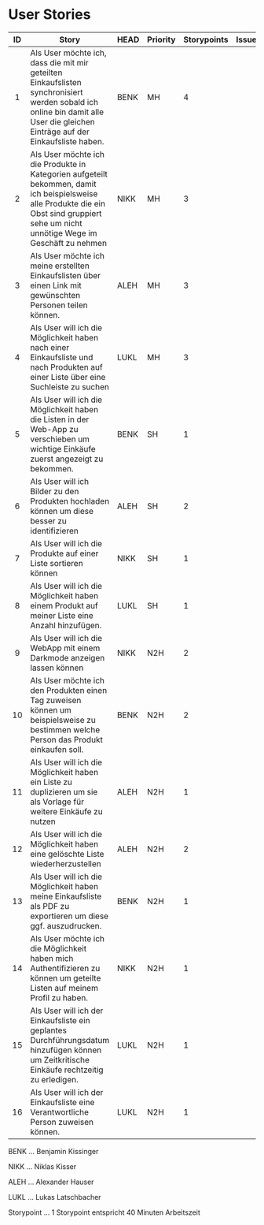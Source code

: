 # User Stories
|  ID  | Story                                                        | HEAD | Priority | Storypoints | Issue |
| :--: | ------------------------------------------------------------ | ---- | -------- | ----------- | ----- |
|  1   | Als User möchte ich, dass die mit mir geteilten Einkaufslisten synchronisiert werden sobald ich online bin damit alle User die gleichen Einträge auf der Einkaufsliste haben. | BENK | MH       | 4           |       |
|  2   | Als User möchte ich die Produkte in Kategorien aufgeteilt bekommen, damit ich beispielsweise alle Produkte die ein Obst sind gruppiert sehe um nicht unnötige Wege im Geschäft zu nehmen | NIKK | MH       | 3           |       |
|  3   | Als User möchte ich meine erstellten Einkaufslisten über einen Link mit gewünschten Personen teilen können. | ALEH | MH       | 3           |       |
|  4   | Als User will ich die Möglichkeit haben nach einer Einkaufsliste und nach Produkten auf einer Liste über eine Suchleiste zu suchen | LUKL | MH       | 3           |       |
|  5   | Als User will ich die Möglichkeit haben die Listen in der Web-App zu verschieben um wichtige Einkäufe zuerst angezeigt zu bekommen. | BENK | SH       | 1           |       |
|  6   | Als User will ich Bilder zu den Produkten hochladen können um diese besser zu identifizieren | ALEH | SH       | 2           |       |
|  7   | Als User will ich die Produkte auf einer Liste sortieren können | NIKK | SH       | 1           |       |
|  8   | Als User will ich die Möglichkeit haben  einem Produkt auf meiner Liste eine Anzahl hinzufügen. | LUKL | SH       | 1           |       |
|  9   | Als User will ich die WebApp mit einem Darkmode anzeigen lassen können | NIKK | N2H      | 2           |       |
|  10  | Als User möchte ich den Produkten einen Tag zuweisen können um beispielsweise zu bestimmen welche Person das Produkt einkaufen soll. | BENK | N2H      | 2           |       |
|  11  | Als User will ich die Möglichkeit haben ein Liste zu duplizieren um sie als Vorlage für weitere Einkäufe zu nutzen | ALEH | N2H      | 1           |       |
|  12  | Als User will ich die Möglichkeit haben eine gelöschte Liste wiederherzustellen | ALEH | N2H      | 2           |       |
|  13  | Als User will ich die Möglichkeit haben meine Einkaufsliste als PDF zu exportieren um diese ggf. auszudrucken. | BENK | N2H      | 1           |       |
|  14  | Als User möchte ich die Möglichkeit haben mich Authentifizieren zu können um geteilte Listen auf meinem Profil zu haben. | NIKK | N2H      | 1           |       |
|  15  | Als User will ich der Einkaufsliste ein geplantes Durchführungsdatum hinzufügen können um Zeitkritische Einkäufe rechtzeitig zu erledigen. | LUKL | N2H      | 1           |       |
|  16  | Als User will ich der Einkaufsliste eine Verantwortliche Person zuweisen können. | LUKL | N2H      | 1           |       |

BENK ... Benjamin Kissinger

NIKK ... Niklas Kisser

ALEH ... Alexander Hauser

LUKL ... Lukas Latschbacher



Storypoint ... 1 Storypoint entspricht 40 Minuten Arbeitszeit
